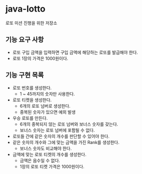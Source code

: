 # java-lotto
로또 미션 진행을 위한 저장소

## 기능 요구 사항

- 로또 구입 금액을 입력하면 구입 금액에 해당하는 로또를 발급해야 한다.
- 로또 1장의 가격은 1000원이다.

## 기능 구현 목록

- 로또 번호를 생성한다.
    - 1 ~ 45까지의 숫자만 사용한다.
- 로또 티켓을 생성한다.
    - 6개의 로또 넘버로 생성한다.
    - 중복된 숫자가 있으면 예외 발생
- 우승 로또를 만든다.
    - 6개의 중복되지 않는 로또 넘버와 보너스 숫자를 갖는다.
    - 보너스 숫자는 로또 넘버에 포함될 수 없다.
- 로또들 간에 같은 숫자의 개수를 판단할 수 있어야 한다.
- 같은 숫자의 개수와 그에 맞는 금액을 가진 Rank를 생성한다.
    - 보너스 숫자도 비교해야 한다. 
- 금액에 맞는 로또 티켓의 개수를 생성한다.
    - 금액은 음수일 수 없다.
    - 1장의 로또 티켓 가격은 1000원이다.